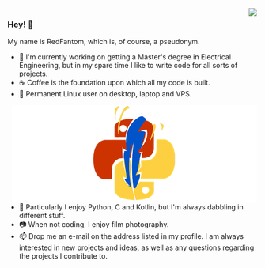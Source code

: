 <img align="right" src="https://github-readme-stats.vercel.app/api?username=RedFantom&count_private=true&show_icons=true">

### Hey! :wave:

My name is RedFantom, which is, of course, a pseudonym.
- :telescope: I'm currently working on getting a Master's degree in Electrical Engineering, but in my spare time I like to write code for all sorts of projects.
- :coffee: Coffee is the foundation upon which all my code is built.
- :penguin: Permanent Linux user on desktop, laptop and VPS.

<a href="https://github.com/TkinterEP"><img align="right" src="https://github.com/RedFantom/RedFantom/raw/master/TkinterEP_Logo_w_padding.png" alt="Visit TkinterEP" style="padding: 100px,100px;"></a>

- :snake: Particularly I enjoy Python, C and Kotlin, but I'm always dabbling in 
  different stuff. 
- :camera: When not coding, I enjoy film photography.
- :mailbox: Drop me an e-mail on the address listed in my profile. I am always interested in new projects and ideas, as well as any questions regarding the projects I contribute to.

<!--
**RedFantom/RedFantom** is a ✨ _special_ ✨ repository because its `README.md` (this file) appears on your GitHub profile.

Here are some ideas to get you started:

- 🔭 I’m currently working on ...
- 🌱 I’m currently learning ...
- 👯 I’m looking to collaborate on ...
- 🤔 I’m looking for help with ...
- 💬 Ask me about ...
- 📫 How to reach me: ...
- 😄 Pronouns: ...
- ⚡ Fun fact: ...
-->
